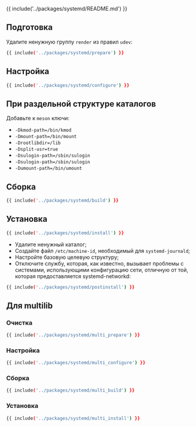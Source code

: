 {{ include('../packages/systemd/README.md') }}

## Подготовка

Удалите ненужную группу `render` из правил `udev`:

```bash 
{{ include('../packages/systemd/prepare') }}
```

## Настройка

```bash 
{{ include('../packages/systemd/configure') }}
```

## При раздельной структуре каталогов

Добавьте к `meson` ключи:

- `-Dkmod-path=/bin/kmod`
- `-Dmount-path=/bin/mount`
- `-Drootlibdir=/lib`
- `-Dsplit-usr=true`
- `-Dsulogin-path=/sbin/sulogin`
- `-Dsulogin-path=/sbin/sulogin`
- `-Dumount-path=/bin/umount`

## Сборка

```bash 
{{ include('../packages/systemd/build') }}
```

## Установка

```bash 
{{ include('../packages/systemd/install') }}
```

- Удалите ненужный каталог;
- Создайте файл `/etc/machine-id`, необходимый для `systemd-journald`;
- Настройте базовую целевую структуру;
- Отключите службу, которая, как известно, вызывает проблемы с системами, использующими конфигурацию сети, отличную от той, которая предоставляется systemd-networkd:

```bash 
{{ include('../packages/systemd/postinstall') }}
```

## Для multilib

### Очистка

```bash 
{{ include('../packages/systemd/multi_prepare') }}
```

### Настройка

```bash 
{{ include('../packages/systemd/multi_configure') }}
```

### Сборка

```bash 
{{ include('../packages/systemd/multi_build') }}
```

### Установка

```bash 
{{ include('../packages/systemd/multi_install') }}
```


